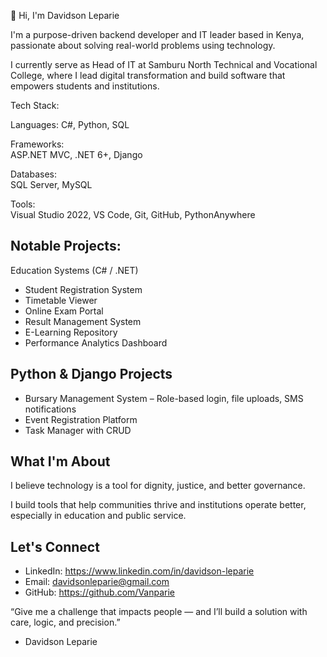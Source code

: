 👋 Hi, I'm Davidson Leparie

I'm a purpose-driven backend developer and IT leader based in Kenya, passionate about solving real-world problems using technology.

I currently serve as Head of IT at Samburu North Technical and Vocational College, where I lead digital transformation and build software that empowers students and institutions.


Tech Stack:

Languages: 
C#, Python, SQL

Frameworks:  
ASP.NET MVC, .NET 6+, Django

Databases:  
SQL Server, MySQL

Tools:  
Visual Studio 2022, VS Code, Git, GitHub, PythonAnywhere


## Notable Projects:

Education Systems (C# / .NET)
- Student Registration System
- Timetable Viewer
- Online Exam Portal
- Result Management System
- E-Learning Repository
- Performance Analytics Dashboard

## Python & Django Projects
- Bursary Management System – Role-based login, file uploads, SMS notifications
- Event Registration Platform
- Task Manager with CRUD


##  What I'm About

I believe technology is a tool for dignity, justice, and better governance.

I build tools that help communities thrive and institutions operate better, especially in education and public service.


##  Let's Connect

-  LinkedIn: https://www.linkedin.com/in/davidson-leparie
- Email: davidsonleparie@gmail.com
- GitHub: https://github.com/Vanparie


“Give me a challenge that impacts people — and I’ll build a solution with care, logic, and precision.”

- Davidson Leparie

